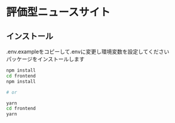 # 評価型ニュースサイト

## インストール

.env.exampleをコピーして.envに変更し環境変数を設定してください  
パッケージをインストールします  

```sh
npm install
cd frontend
npm install

# or

yarn
cd frontend
yarn
```
